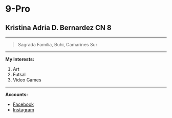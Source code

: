 #  9-Pro
## Kristina Adria D. Bernardez CN 8
---
> Sagrada Familia, Buhi, Camarines Sur
---
**My Interests:**
1. Art
2. Futsal
3. Video Games
---
**Accounts:**
- [Facebook](https://www.facebook.com)
- [Instagram](https://www.instagram.com)
